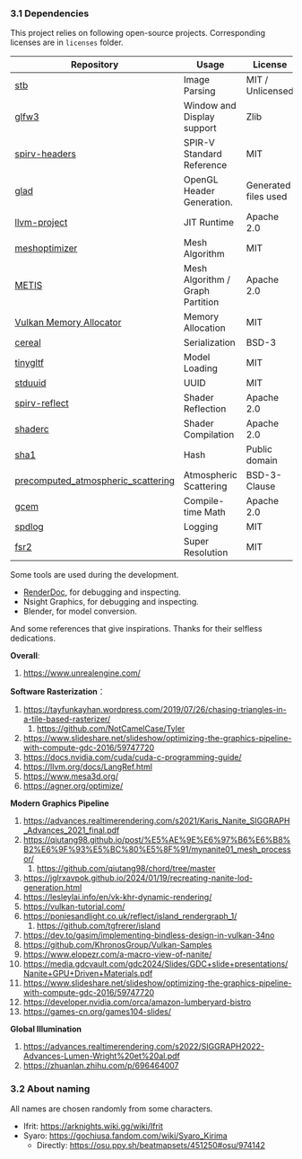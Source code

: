 
### 3.1 Dependencies

This project relies on following open-source projects. Corresponding licenses are in `licenses` folder.

| Repository                                                   | Usage                            | License              |
| ------------------------------------------------------------ | -------------------------------- | -------------------- |
| [stb](https://github.com/nothings/stb)                       | Image Parsing                    | MIT / Unlicensed     |
| [glfw3](https://github.com/glfw/glfw)                        | Window and Display support       | Zlib                 |
| [spirv-headers](https://github.com/KhronosGroup/SPIRV-Headers/) | SPIR-V Standard Reference        | MIT                  |
| [glad](https://github.com/Dav1dde/glad/)                     | OpenGL Header Generation.        | Generated files used |
| [llvm-project](https://github.com/llvm/llvm-project)         | JIT Runtime                      | Apache 2.0           |
| [meshoptimizer](https://github.com/zeux/meshoptimizer)       | Mesh Algorithm                   | MIT                  |
| [METIS](https://github.com/KarypisLab/METIS/)                | Mesh Algorithm / Graph Partition | Apache 2.0           |
| [Vulkan Memory Allocator](https://github.com/GPUOpen-LibrariesAndSDKs/VulkanMemoryAllocator) | Memory Allocation                | MIT                  |
| [cereal](https://github.com/USCiLab/cereal)                  | Serialization                    | BSD-3                |
| [tinygltf](https://github.com/syoyo/tinygltf/tree/release)   | Model Loading                    | MIT                  |
| [stduuid](https://github.com/mariusbancila/stduuid)          | UUID                             | MIT                  |
| [spirv-reflect](https://github.com/KhronosGroup/SPIRV-Reflect) | Shader Reflection                | Apache 2.0           |
| [shaderc](https://github.com/google/shaderc?tab=License-1-ov-file#readme) | Shader Compilation               | Apache 2.0           |
| [sha1](https://github.com/vog/sha1)                          | Hash                             | Public domain        |
| [precomputed_atmospheric_scattering](https://github.com/ebruneton/precomputed_atmospheric_scattering) | Atmospheric Scattering           | BSD-3-Clause         |
| [gcem](https://github.com/kthohr/gcem)                       | Compile-time Math                | Apache 2.0           |
| [spdlog](https://github.com/gabime/spdlog.git)               | Logging                          | MIT                  |
| [fsr2](https://github.com/GPUOpen-Effects/FidelityFX-FSR2)   | Super Resolution                 | MIT                  |



Some tools are used during the development.

- [RenderDoc](https://renderdoc.org/), for debugging and inspecting.
- Nsight Graphics, for debugging and inspecting.
- Blender, for model conversion.



And some references that give inspirations. Thanks for their selfless dedications.

**Overall**:
1. https://www.unrealengine.com/

**Software Rasterization**：

1. https://tayfunkayhan.wordpress.com/2019/07/26/chasing-triangles-in-a-tile-based-rasterizer/
   1. https://github.com/NotCamelCase/Tyler
2. https://www.slideshare.net/slideshow/optimizing-the-graphics-pipeline-with-compute-gdc-2016/59747720
3. https://docs.nvidia.com/cuda/cuda-c-programming-guide/
4. https://llvm.org/docs/LangRef.html
5. https://www.mesa3d.org/
6. https://agner.org/optimize/

**Modern Graphics Pipeline**

1. https://advances.realtimerendering.com/s2021/Karis_Nanite_SIGGRAPH_Advances_2021_final.pdf
2. https://qiutang98.github.io/post/%E5%AE%9E%E6%97%B6%E6%B8%B2%E6%9F%93%E5%BC%80%E5%8F%91/mynanite01_mesh_processor/
   1. https://github.com/qiutang98/chord/tree/master
3. https://jglrxavpok.github.io/2024/01/19/recreating-nanite-lod-generation.html
4. https://lesleylai.info/en/vk-khr-dynamic-rendering/
5. https://vulkan-tutorial.com/
6. https://poniesandlight.co.uk/reflect/island_rendergraph_1/
   1. https://github.com/tgfrerer/island
7. https://dev.to/gasim/implementing-bindless-design-in-vulkan-34no
8. https://github.com/KhronosGroup/Vulkan-Samples
9. https://www.elopezr.com/a-macro-view-of-nanite/
10. https://media.gdcvault.com/gdc2024/Slides/GDC+slide+presentations/Nanite+GPU+Driven+Materials.pdf
11. https://www.slideshare.net/slideshow/optimizing-the-graphics-pipeline-with-compute-gdc-2016/59747720
12. https://developer.nvidia.com/orca/amazon-lumberyard-bistro
13. https://games-cn.org/games104-slides/

**Global Illumination**
1. https://advances.realtimerendering.com/s2022/SIGGRAPH2022-Advances-Lumen-Wright%20et%20al.pdf
2. https://zhuanlan.zhihu.com/p/696464007


### 3.2 About naming
All names are chosen randomly from some characters.

- Ifrit: https://arknights.wiki.gg/wiki/Ifrit
- Syaro: https://gochiusa.fandom.com/wiki/Syaro_Kirima
  - Directly: https://osu.ppy.sh/beatmapsets/451250#osu/974142
